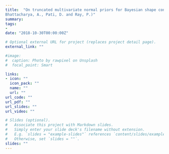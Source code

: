 ```yaml
---
title:  "On truncated multivariate normal priors for Bayesian shape constrained regression (With
Bhattacharya, A., Pati, D. and Ray, P.)" 
summary: 
tags:
- 
date: "2018-10-30T00:00:00Z"

# Optional external URL for project (replaces project detail page).
external_link: ""

#image:
#  caption: Photo by rawpixel on Unsplash
#  focal_point: Smart

links:
- icon: ""
  icon_pack: ""
  name: ""
  url: ""
url_code: ""
url_pdf: ""
url_slides: ""
url_video: ""

# Slides (optional).
#   Associate this project with Markdown slides.
#   Simply enter your slide deck's filename without extension.
#   E.g. `slides = "example-slides"` references `content/slides/example-slides.md`.
#   Otherwise, set `slides = ""`.
slides: ""
---
```


